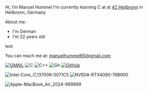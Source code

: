Hi, I’m Manuel Hummel
I’m currently learning C at at [42 Heilbronn](https://www.42heilbronn.de/) in Heilbronn, Germany

  About me:
  - I'm German
  - I'm 22 years old

test

You can reach me at: manuelhummel65@gmail.com

[![GMAIL](https://github.com/user-attachments/assets/4b54aa3d-d684-44cc-91e6-f8040b0c8a0f)](mailto:manuelhummel65@gmail.com)
![C](https://github.com/user-attachments/assets/5b457cf4-6051-46c8-b2fc-2a6b2d79e8e1)
![C++](https://github.com/user-attachments/assets/95503deb-a8a8-435e-91e5-024211b376ab)
![Git](https://github.com/user-attachments/assets/a0ee9bc0-4caa-4fd0-a05b-b1595b6d96d5)
[![GitHub](https://github.com/user-attachments/assets/311fde61-80f3-4752-8e27-3462c1f1b3de)](github.com/mhummel7)




![Intel-Core_i7_13700K-0071C5](https://github.com/user-attachments/assets/00039a1f-4e69-41ea-a8d9-827699f26110)
![NVIDIA-RTX4090-76B900](https://github.com/user-attachments/assets/aa4e551a-3531-4294-a2fc-f3c637c37b7c)

![Apple-MacBook_Air_2024-999999](https://github.com/user-attachments/assets/48d63ce7-5501-458a-9f1f-e5077de9e3ce)

